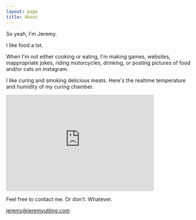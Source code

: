 ```yaml
---
layout: page
title: About
---
```


So yeah, I'm Jeremy.

I like food a lot.

When I'm not either cooking or eating, I'm making games, websites, inappropriate jokes, riding motorcycles, drinking, or posting pictures of food and/or cats on instagram.

I like curing and smoking delicious meats. Here's the realtime temperature and humidity of my curing chamber.
<iframe width="400" height="260" style="border: 1px solid #cccccc;" src="https://thingspeak.com/apps/plugins/58921"></iframe>

Feel free to contact me. Or don't. Whatever.

[jeremy@jeremyutting.com](mailto:jeremy@jeremyutting.com)
